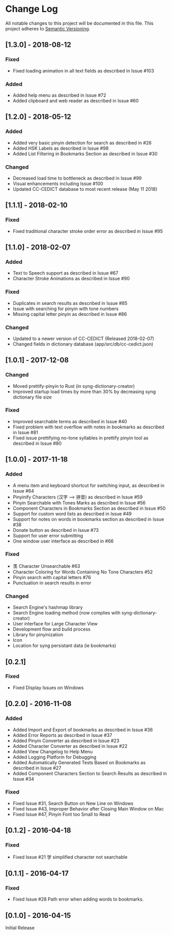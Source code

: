 # Change Log
All notable changes to this project will be documented in this file. This project adheres to [Semantic Versioning](http://semver.org/).

## [1.3.0] - 2018-08-12
### Fixed
- Fixed loading animation in all text fields as described in Issue #103

### Added
- Added help menu as described in Issue #72
- Added clipboard and web reader as described in Issue #60

## [1.2.0] - 2018-05-12
### Added
- Added very basic pinyin detection for search as described in #26
- Added HSK Labels as described in Issue #98
- Added List Filtering in Bookmarks Section as described in Issue #30

### Changed
- Decreased load time to bottleneck as described in Issue #99
- Visual enhancements including Issue #100
- Updated CC-CEDICT database to most recent release (May 11 2018)

## [1.1.1] - 2018-02-10
### Fixed
- Fixed traditional character stroke order error as described in Issue #95

## [1.1.0] - 2018-02-07
### Added
- Text to Speech support as described in Issue #67
- Character Stroke Animations as described in Issue #90

### Fixed
- Duplicates in search results as described in Issue #85
- Issue with searching for pinyin with tone numbers
- Missing capital letter pinyin as described in Issue #86

### Changed
- Updated to a newer version of CC-CEDICT (Released 2018-02-07)
- Changed fields in dictionary database (app/src/db/cc-cedict.json)

## [1.0.1] - 2017-12-08
### Changed
- Moved prettify-pinyin to Rust (in syng-dictionary-creator)
- Improved startup load times by more than 30% by decreasing syng dictionary file size

### Fixed
- Improved searchable terms as described in Issue #40
- Fixed problem with text overflow with notes in bookmarks as described in Issue #81
- Fixed issue prettifying no-tone syllables in prettify pinyin tool as described in Issue #80

## [1.0.0] - 2017-11-18
### Added
- A menu item and keyboard shortcut for switching input, as described in Issue #64
- Pinyinify Characters (汉字 --> 拼音) as described in Issue #59
- Pinyin Searchable with Tones Marks as described in Issue #56
- Component Characters in Bookmarks Section as described in Issue #50
- Support for custom word lists as described in Issue #49
- Support for notes on words in bookmarks section as described in Issue #38
- Donate button as described in Issue #73
- Support for user error submitting
- One window user interface as described in #66

### Fixed
- 羡 Character Unsearchable #63
- Character Coloring for Words Containing No Tone Characters #52
- Pinyin search with capital letters #76
- Punctuation in search results in error

### Changed
- Search Engine's hashmap library
- Search Engine loading method (now complies with syng-dictionary-creator)
- User interface for Large Character View
- Development flow and build process
- Library for pinyinization
- Icon
- Location for syng persistant data (ie bookmarks)

## [0.2.1]
### Fixed
- Fixed Display Issues on Windows

## [0.2.0] - 2016-11-08
### Added
- Added Import and Export of bookmarks as described in Issue #36
- Added Error Reports as described in Issue #37
- Added Pinyin Converter as described in Issue #23
- Added Character Converter as described in Issue #22
- Added View Changelog to Help Menu
- Added Logging Platform for Debugging
- Added Automatically Generated Tests Based on Bookmarks as described in Issue #27
- Added Component Characters Section to Search Results as described in Issue #34

### Fixed
- Fixed Issue #31, Search Button on New Line on Windows
- Fixed Issue #43, Improper Behavior after Closing Main Window on Mac
- Fixed Issue #47, Pinyin Font too Small to Read

## [0.1.2] - 2016-04-18
### Fixed
- Fixed Issue #21 学 simplified character not searchable

## [0.1.1] - 2016-04-17
### Fixed
- Fixed Issue #28 Path error when adding words to bookmarks.

## [0.1.0] - 2016-04-15
Initial Release
